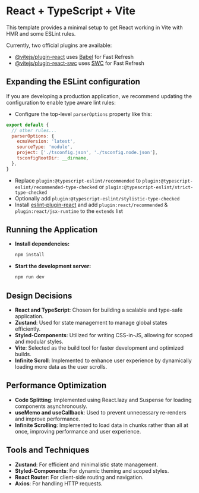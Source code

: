 # React + TypeScript + Vite

This template provides a minimal setup to get React working in Vite with HMR and some ESLint rules.

Currently, two official plugins are available:

- [@vitejs/plugin-react](https://github.com/vitejs/vite-plugin-react/blob/main/packages/plugin-react/README.md) uses [Babel](https://babeljs.io/) for Fast Refresh
- [@vitejs/plugin-react-swc](https://github.com/vitejs/vite-plugin-react-swc) uses [SWC](https://swc.rs/) for Fast Refresh

## Expanding the ESLint configuration

If you are developing a production application, we recommend updating the configuration to enable type aware lint rules:

- Configure the top-level `parserOptions` property like this:

```js
export default {
  // other rules...
  parserOptions: {
    ecmaVersion: 'latest',
    sourceType: 'module',
    project: ['./tsconfig.json', './tsconfig.node.json'],
    tsconfigRootDir: __dirname,
  },
}
```

- Replace `plugin:@typescript-eslint/recommended` to `plugin:@typescript-eslint/recommended-type-checked` or `plugin:@typescript-eslint/strict-type-checked`
- Optionally add `plugin:@typescript-eslint/stylistic-type-checked`
- Install [eslint-plugin-react](https://github.com/jsx-eslint/eslint-plugin-react) and add `plugin:react/recommended` & `plugin:react/jsx-runtime` to the `extends` list



## Running the Application

- **Install dependencies:**
  ```bash
  npm install
  ```

- **Start the development server:**
  ```bash
  npm run dev
  ```


## Design Decisions

- **React and TypeScript**: Chosen for building a scalable and type-safe application.
- **Zustand**: Used for state management to manage global states efficiently.
- **Styled-Components**: Utilized for writing CSS-in-JS, allowing for scoped and modular styles.
- **Vite**: Selected as the build tool for faster development and optimized builds.
- **Infinite Scroll**: Implemented to enhance user experience by dynamically loading more data as the user scrolls.

## Performance Optimization

- **Code Splitting**: Implemented using React.lazy and Suspense for loading components asynchronously.
- **useMemo and useCallback**: Used to prevent unnecessary re-renders and improve performance.
- **Infinite Scrolling**: Implemented to load data in chunks rather than all at once, improving performance and user experience.

## Tools and Techniques

- **Zustand**: For efficient and minimalistic state management.
- **Styled-Components**: For dynamic theming and scoped styles.
- **React Router**: For client-side routing and navigation.
- **Axios**: For handling HTTP requests.
